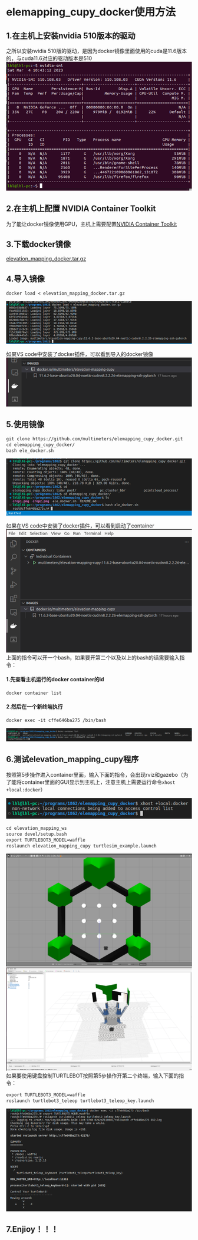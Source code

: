 # elemapping_cupy_docker使用方法
## 1.在主机上安装nvidia 510版本的驱动
之所以安装nvidia 510版的驱动，是因为docker镜像里面使用的cuda是11.6版本的，与cuda11.6对应的驱动版本是510
![nvidia 510驱动](crop1.png)
## 2.在主机上配置 NVIDIA Container Toolkit
为了能让docker镜像使用GPU，主机上需要配置[NVIDIA Container Toolkit](https://github.com/NVIDIA/nvidia-docker) 
## 3.下载docker镜像
[elevation_mapping_docker.tar.gz](https://1drv.ms/u/s!Akfo1jwOehy0i4RAFHAqWv5E5C_i2Q?e=eK4QB8)
## 4.导入镜像 
```
docker load < elevation_mapping_docker.tar.gz
```
![导入镜像](crop2.png)

如果VS code中安装了docker插件，可以看到导入的docker镜像
![docker镜像](crop10.png)
## 5.使用镜像
```
git clone https://github.com/multimeters/elemapping_cupy_docker.git
cd elemapping_cupy_docker/
bash ele_docker.sh 
```
![使用镜像](crop3.png)

如果在VS code中安装了docker插件，可以看到启动了container
![开启镜像](crop11.png)
上面的指令可以开一个bash，如果要开第二个以及以上的bash的话需要输入指令：
  #### 1.先查看主机运行的docker container的id
  ```
  docker container list
  ```
  #### 2.然后在一个新终端执行
  ```
  docker exec -it cffe646ba275 /bin/bash
  ```
![查看container id](crop4.png)
## 6.测试elevation_mapping_cupy程序
按照第5步操作进入container里面，输入下面的指令，会出现rviz和gazebo（为了能将container里面的GUI显示到主机上，注意主机上需要运行命令```xhost +local:docker```）

![xhost +local:docker](crop8.png)
```
cd elevation_mapping_ws
source devel/setup.bash
export TURTLEBOT3_MODEL=waffle
roslaunch elevation_mapping_cupy turtlesim_example.launch
```
![使用镜像](crop5.png)
![使用镜像](crop6.png)
如果要使用键盘控制TURTLEBOT按照第5步操作开第二个终端，输入下面的指令：
```
export TURTLEBOT3_MODEL=waffle
roslaunch turtlebot3_teleop turtlebot3_teleop_key.launch
```
![使用键盘控制](crop9.png)
## 7.Enjioy！！！
